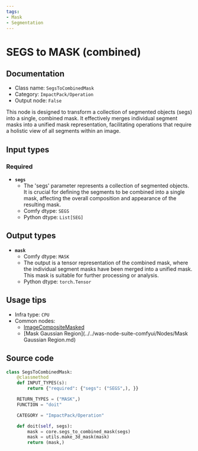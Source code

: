 ```yaml
---
tags:
- Mask
- Segmentation
---
```


# SEGS to MASK (combined)
## Documentation
- Class name: `SegsToCombinedMask`
- Category: `ImpactPack/Operation`
- Output node: `False`

This node is designed to transform a collection of segmented objects (segs) into a single, combined mask. It effectively merges individual segment masks into a unified mask representation, facilitating operations that require a holistic view of all segments within an image.
## Input types
### Required
- **`segs`**
    - The 'segs' parameter represents a collection of segmented objects. It is crucial for defining the segments to be combined into a single mask, affecting the overall composition and appearance of the resulting mask.
    - Comfy dtype: `SEGS`
    - Python dtype: `List[SEG]`
## Output types
- **`mask`**
    - Comfy dtype: `MASK`
    - The output is a tensor representation of the combined mask, where the individual segment masks have been merged into a unified mask. This mask is suitable for further processing or analysis.
    - Python dtype: `torch.Tensor`
## Usage tips
- Infra type: `CPU`
- Common nodes:
    - [ImageCompositeMasked](../../Comfy/Nodes/ImageCompositeMasked.md)
    - [Mask Gaussian Region](../../was-node-suite-comfyui/Nodes/Mask Gaussian Region.md)



## Source code
```python
class SegsToCombinedMask:
    @classmethod
    def INPUT_TYPES(s):
        return {"required": {"segs": ("SEGS",), }}

    RETURN_TYPES = ("MASK",)
    FUNCTION = "doit"

    CATEGORY = "ImpactPack/Operation"

    def doit(self, segs):
        mask = core.segs_to_combined_mask(segs)
        mask = utils.make_3d_mask(mask)
        return (mask,)

```
